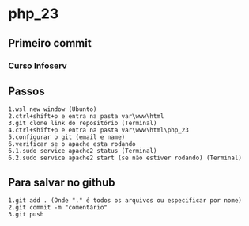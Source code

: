 # php_23
## Primeiro commit
### Curso Infoserv

## Passos
    1.wsl new window (Ubunto)
    2.ctrl+shift+p e entra na pasta var\www\html
    3.git clone link do repositório (Terminal)
    4.ctrl+shift+p e entra na pasta var\www\html\php_23
    5.configurar o git (email e name)
    6.verificar se o apache esta rodando
    6.1.sudo service apache2 status (Terminal)
    6.2.sudo service apache2 start (se não estiver rodando) (Terminal)

## Para salvar no github
    1.git add . (Onde "." é todos os arquivos ou especificar por nome)
    2.git commit -m "comentário"
    3.git push
